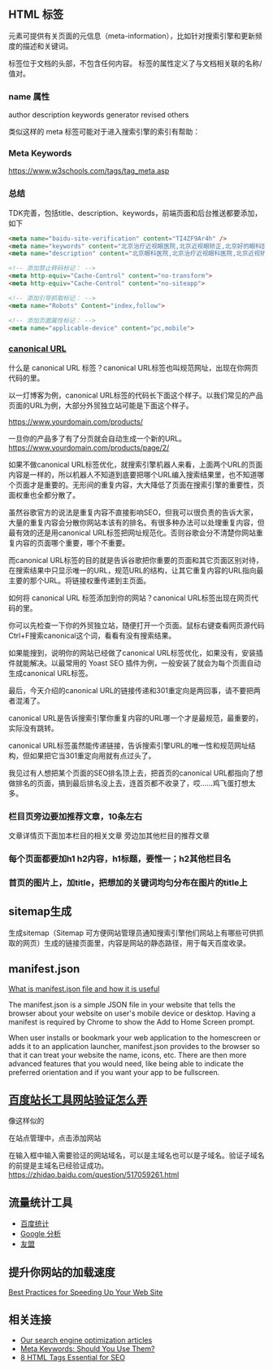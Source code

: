 ## HTML <meta> 标签
<meta> 元素可提供有关页面的元信息（meta-information），比如针对搜索引擎和更新频度的描述和关键词。

<meta> 标签位于文档的头部，不包含任何内容。<meta> 标签的属性定义了与文档相关联的名称/值对。

### name 属性
author
description
keywords
generator
revised
others

类似这样的 meta 标签可能对于进入搜索引擎的索引有帮助：
<meta name="keywords" content="HTML,ASP,PHP,SQL">

### Meta Keywords
https://www.w3schools.com/tags/tag_meta.asp

### 总结
TDK完善，包括title、description、keywords，前端页面和后台推送都要添加，如下
```html
<meta name="baidu-site-verification" content="TI4ZF9Ar4h" />
<meta name="keywords" content="北京治疗近视眼医院,北京近视眼矫正,北京好的眼科医院,北京朝阳区眼科医院">
<meta name="description" content="北京眼科医院,北京治疗近视眼科医院,北京近视矫正,北京朝阳区眼科医院,北京***医院是北京好的眼科医院,我院采用先进的飞秒手术,国内外专家就诊.治疗近视选择北京眼科.24小时咨询电话****">

<!-- 添加禁止转码标记： -->
<meta http-equiv="Cache-Control" content="no-transform">
<meta http-equiv="Cache-Control" content="no-siteapp">

<!-- 添加引导抓取标记： -->
<meta name="Robots" Content="index,follow">

<!-- 添加页面属性标记： -->
<meta name="applicable-device" content="pc,mobile">
```

<!-- 添加权重标记： -->
### [canonical URL](https://www.1deng.me/canonical-url.html)
什么是 canonical URL 标签？canonical URL标签也叫规范网址，出现在你网页代码的<head>里。

以一灯博客为例，canonical URL标签的代码长下面这个样子。以我们常见的产品页面的URL为例，大部分外贸独立站可能是下面这个样子。

https://www.yourdomain.com/products/

一旦你的产品多了有了分页就会自动生成一个新的URL。https://www.yourdomain.com/products/page/2/

如果不做canonical URL标签优化，就搜索引擎机器人来看，上面两个URL的页面内容是一样的，所以机器人不知道到底要把哪个URL编入搜索结果里，也不知道哪个页面才是重要的。无形间的重复内容，大大降低了页面在搜索引擎的重要性，页面权重也全都分散了。

虽然谷歌官方的说法是重复内容不直接影响SEO，但我可以很负责的告诉大家，大量的重复内容会分散你网站本该有的排名。有很多种办法可以处理重复内容，但最有效的还是用canonical URL标签把网址规范化。否则谷歌会分不清楚你网站重复内容的页面哪个重要，哪个不重要。

而canonical URL标签的目的就是告诉谷歌把你重要的页面和其它页面区别对待，在搜索结果中只显示唯一的URL，规范URL的结构，让其它重复内容的URL指向最主要的那个URL。将链接权重传递到主页面。

如何将 canonical URL 标签添加到你的网站？canonical URL标签出现在网页代码的<head>里。

你可以先检查一下你的外贸独立站，随便打开一个页面。鼠标右键查看网页源代码Ctrl+F搜索canonical这个词，看看有没有搜索结果。

如果能搜到，说明你的网站已经做了canonical URL标签优化，如果没有，安装插件就能解决。以最常用的 Yoast SEO 插件为例，一般安装了就会为每个页面自动生成canonical URL标签。

最后，今天介绍的canonical URL的链接传递和301重定向是两回事，请不要把两者混淆了。

canonical URL是告诉搜索引擎你重复内容的URL哪一个才是最规范，最重要的，实际没有跳转。

canonical URL标签虽然能传递链接，告诉搜索引擎URL的唯一性和规范网址结构，但如果把它当301重定向用就有点过头了。

我见过有人想把某个页面的SEO排名顶上去，把首页的canonical URL都指向了想做排名的页面，搞到最后排名没上去，连首页都不收录了，哎......鸡飞蛋打想太多。

### 栏目页旁边要加推荐文章，10条左右
文章详情页下面加本栏目的相关文章
旁边加其他栏目的推荐文章

### 每个页面都要加h1 h2内容，h1标题，要惟一；h2其他栏目名

### 首页的图片上，加title，把想加的关键词均匀分布在图片的title上

## sitemap生成
生成sitemap（Sitemap 可方便网站管理员通知搜索引擎他们网站上有哪些可供抓取的网页）生成的链接页面里，内容是网站的静态路径，用于每天百度收录。


## manifest.json 
[What is manifest.json file and how it is useful](https://hackthestuff.com/article/what-is-manifest-json-file-and-how-it-is-useful)

The manifest.json is a simple JSON file in your website that tells the browser about your website on user's mobile device or desktop. Having a manifest is required by Chrome to show the Add to Home Screen prompt.

When user installs or bookmark your web application to the homescreen or adds it to an application launcher, manifest.json provides to the browser so that it can treat your website the name, icons, etc. There are then more advanced features that you would need, like being able to indicate the preferred orientation and if you want your app to be fullscreen.

## [百度站长工具网站验证怎么弄](https://ziyuan.baidu.com/)
<meta name="baidu-site-verification" content="kT79NPl4uYFAczS3" />像这样似的

在站点管理中，点击添加网站

在输入框中输入需要验证的网站域名，可以是主域名也可以是子域名。验证子域名的前提是主域名已经验证成功。
https://zhidao.baidu.com/question/517059261.html


## 流量统计工具
- [百度统计](https://wangzhan.baidu.com/)
- [Google 分析](https://analytics.google.com/)
- [友盟](https://www.umeng.com/)


## 提升你网站的加载速度
[Best Practices for Speeding Up Your Web Site](https://developer.yahoo.com/performance/rules.html?guccounter=1)

## 相关连接
- [Our search engine optimization articles](https://www.semrush.com/blog/category/seo/)
- [Meta Keywords: Should You Use Them?](https://www.semrush.com/blog/meta-keywords/?kw=&cmp=UK_SRCH_DSA_Blog_Core_BU_EN&label=dsa_pagefeed&Network=g&Device=c&utm_content=484278207965&kwid=dsa-1053501803507&cmpid=11776881484&agpid=113846074465&BU=Core&extid=167346296701&adpos=&gclid=Cj0KCQjw1dGJBhD4ARIsANb6OdkvXLMr4TytlzRe5QYAR_MHigS7kxeWWqXhe6clTF2PD4CCCXfU1ZYaAncrEALw_wcB
)
- [8 HTML Tags Essential for SEO](https://www.link-assistant.com/news/html-tags-for-seo.html)